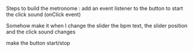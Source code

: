 Steps to build the metronome : 
add an event listener to the button to start the click sound (onClick event)

Somehow make it when I change the slider the bpm text, the slider position and the click sound changes

make the button start/stop